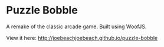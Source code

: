 # Puzzle Bobble

A remake of the classic arcade game. Built using WoofJS.

View it here: http://joebeachjoebeach.github.io/puzzle-bobble
